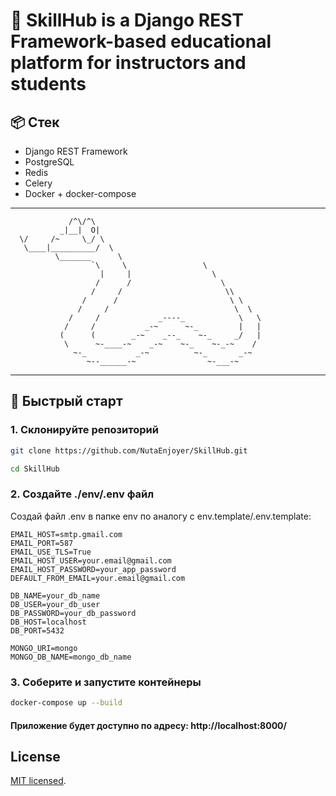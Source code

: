 # 🐍 SkillHub is a Django REST Framework-based educational platform for instructors and students

## 📦 Стек
- Django REST Framework
- PostgreSQL
- Redis 
- Celery
- Docker + docker-compose

---

```
             /^\/^\
           _|__|  O|
  \/     /~     \_/ \
   \____|__________/  \
          \_______      \
                  `\     \                 \
                    |     |                  \
                   /      /                    \
                  /     /                       \\
                /      /                         \ \
               /     /                            \  \
             /     /             _----_            \   \
            /     /           _-~      ~-_         |   |
           (      (        _-~    _--_    ~-_     _/   |
            \      ~-____-~    _-~    ~-_    ~-_-~    /
              ~-_           _-~          ~-_       _-~
                 ~--______-~                ~-___-~
```

---

## 🚀 Быстрый старт

### 1. Склонируйте репозиторий

```bash
git clone https://github.com/NutaEnjoyer/SkillHub.git

cd SkillHub
```

### 2. Создайте ./env/.env файл

Создай файл .env в папке env по аналогу с env.template/.env.template:

```env
EMAIL_HOST=smtp.gmail.com
EMAIL_PORT=587
EMAIL_USE_TLS=True
EMAIL_HOST_USER=your.email@gmail.com
EMAIL_HOST_PASSWORD=your_app_password
DEFAULT_FROM_EMAIL=your.email@gmail.com

DB_NAME=your_db_name
DB_USER=your_db_user
DB_PASSWORD=your_db_password
DB_HOST=localhost
DB_PORT=5432

MONGO_URI=mongo
MONGO_DB_NAME=mongo_db_name
```

### 3. Соберите и запустите контейнеры

```bash
docker-compose up --build
```

#### Приложение будет доступно по адресу: http://localhost:8000/

## License

[MIT licensed](https://github.com/nestjs/nest/blob/master/LICENSE).
